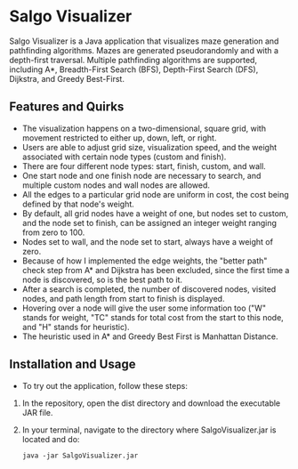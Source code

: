 # Salgo Visualizer

Salgo Visualizer is a Java application that visualizes maze generation and pathfinding algorithms. Mazes are generated pseudorandomly and with a depth-first traversal. Multiple pathfinding algorithms are supported, including A*, Breadth-First Search (BFS), Depth-First Search (DFS), Dijkstra, and Greedy Best-First.

## Features and Quirks

- The visualization happens on a two-dimensional, square grid, with movement restricted to either up, down, left, or right. 
- Users are able to adjust grid size, visualization speed, and the weight associated with certain node types (custom and finish). 
- There are four different node types: start, finish, custom, and wall. 
- One start node and one finish node are necessary to search, and multiple custom nodes and wall nodes are allowed. 
- All the edges to a particular grid node are uniform in cost, the cost being defined by that node's weight. 
- By default, all grid nodes have a weight of one, but nodes set to custom, and the node set to finish, can be assigned an integer weight ranging from zero to 100. 
- Nodes set to wall, and the node set to start, always have a weight of zero. 
- Because of how I implemented the edge weights, the "better path" check step from A* and Dijkstra has been excluded, since the first time a node is discovered, so is the best path to it. 
- After a search is completed, the number of discovered nodes, visited nodes, and path length from start to finish is displayed. 
- Hovering over a node will give the user some information too ("W" stands for weight, "TC" stands for total cost from the start to this node, and "H" stands for heuristic). 
- The heuristic used in A* and Greedy Best First is Manhattan Distance.

## Installation and Usage

- To try out the application, follow these steps:

1. In the repository, open the dist directory and download the executable JAR file.
2. In your terminal, navigate to the directory where SalgoVisualizer.jar is located and do:

    ```
    java -jar SalgoVisualizer.jar
    ```

